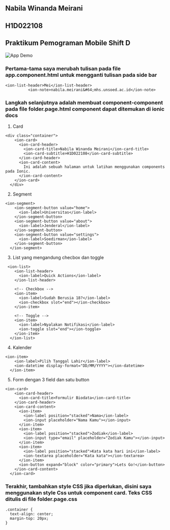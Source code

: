 ## Nabila Winanda Meirani
## H1D022108
## Praktikum Pemograman Mobile Shift D

![App Demo](2024-10-30%2017-46-47.gif)


### Pertama-tama saya merubah tulisan pada file app.component.html untuk mengganti tulisan pada side bar
```
<ion-list-header>Mei</ion-list-header>
          <ion-note>nabila.meirani&#64;mhs.unsoed.ac.id</ion-note>
```


### Langkah selanjutnya adalah membuat component-component pada file folder.page.html component dapat ditemukan di ionic docs

1. Card
```
<div class="container">
    <ion-card>
      <ion-card-header>
        <ion-card-title>Nabila Winanda Meirani</ion-card-title>
        <ion-card-subtitle>H1D022108</ion-card-subtitle>
      </ion-card-header>
      <ion-card-content>
        Ini adalah sebuah halaman untuk latihan menggunakan components pada Ionic.
      </ion-card-content>
    </ion-card>
  </div>
```
   
2. Segment
```
<ion-segment>
    <ion-segment-button value="home">
      <ion-label>Universitas</ion-label>
    </ion-segment-button>
    <ion-segment-button value="about">
      <ion-label>Jenderal</ion-label>
    </ion-segment-button>
    <ion-segment-button value="settings">
      <ion-label>Soedirman</ion-label>
    </ion-segment-button>
  </ion-segment>
```

3. List yang mengandung checbox dan toggle
```
 <ion-list>
    <ion-list-header>
      <ion-label>Quick Actions</ion-label>
    </ion-list-header>
    
    <!-- Checkbox -->
    <ion-item>
      <ion-label>Sudah Berusia 18?</ion-label>
      <ion-checkbox slot="end"></ion-checkbox>
    </ion-item>
    
    <!-- Toggle -->
    <ion-item>
      <ion-label>Nyalakan Notifikasi</ion-label>
      <ion-toggle slot="end"></ion-toggle>
    </ion-item>
  </ion-list>
```

4. Kalender
```
<ion-item>
    <ion-label>Pilih Tanggal Lahir</ion-label>
    <ion-datetime display-format="DD/MM/YYYY"></ion-datetime>
  </ion-item>
```

5. Form dengan 3 field dan satu button
```
<ion-card>
    <ion-card-header>
      <ion-card-title>Formulir Biodata</ion-card-title>
    </ion-card-header>
    <ion-card-content>
      <ion-item>
        <ion-label position="stacked">Nama</ion-label>
        <ion-input placeholder="Nama Kamu"></ion-input>
      </ion-item>
      <ion-item>
        <ion-label position="stacked">Zodiak</ion-label>
        <ion-input type="email" placeholder="Zodiak Kamu"></ion-input>
      </ion-item>
      <ion-item>
        <ion-label position="stacked">Kata kata hari ini</ion-label>
        <ion-textarea placeholder="Kata kata"></ion-textarea>
      </ion-item>
      <ion-button expand="block" color="primary">Lets Go!</ion-button>
    </ion-card-content>
  </ion-card>
```


### Terakhir, tambahkan style CSS jika diperlukan, disini saya menggunakan style Css untuk component card. Teks CSS ditulis di file folder.page.css
```
.container {
  text-align: center;
  margin-top: 20px;
}
```
